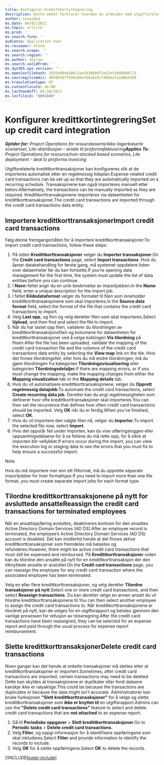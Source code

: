 ```yaml
---
title: Konfigurer kredittkortintegrering
description: Dette emnet forklarer hvordan du arbeider med utgiftsrelaterte kredittkorttransaksjoner.
author: suvaidya
ms.date: 04/02/2021
ms.topic: article
ms.prod: ''
ms.search.form: ''
audience: Application User
ms.reviewer: kfend
ms.search.scope: ''
ms.search.region: ''
ms.author: shylaw
ms.search.validFrom: ''
ms.dyn365.ops.version: ''
ms.openlocfilehash: 3555e894e206c2aafb30b0df1e52efadd69b0713
ms.sourcegitcommit: 40f68387f594180af64a5e5c748b6efa188bd300
ms.translationtype: HT
ms.contentlocale: nb-NO
ms.lasthandoff: 05/10/2021
ms.locfileid: "6001840"
---
```

# <a name="set-up-credit-card-integration"></a><span data-ttu-id="f793b-103">Konfigurer kredittkortintegrering</span><span class="sxs-lookup"><span data-stu-id="f793b-103">Set up credit card integration</span></span>

<span data-ttu-id="f793b-104">_**Gjelder for:** Project Operations for ressursbaserte/ikke-lagerbaserte scenarioer, Lite-distribusjon – avtale til proformafakturering_</span><span class="sxs-lookup"><span data-stu-id="f793b-104">_**Applies To:** Project Operations for resource/non-stocked based scenarios, Lite deployment - deal to proforma invoicing_</span></span>

<span data-ttu-id="f793b-105">Utgiftsrelaterte kredittkorttransaksjoner kan konfigureres slik at de importeres automatisk etter en regelmessig tidsplan.</span><span class="sxs-lookup"><span data-stu-id="f793b-105">Expense-related credit card transactions can be set up so that they are automatically imported on a recurring schedule.</span></span> <span data-ttu-id="f793b-106">Transaksjonene kan også importeres manuelt etter behov.</span><span class="sxs-lookup"><span data-stu-id="f793b-106">Alternatively, the transactions can be manually imported as they are required.</span></span> <span data-ttu-id="f793b-107">Kredittkorttransaksjonene importeres via dataenheten for kredittkorttransaksjoner.</span><span class="sxs-lookup"><span data-stu-id="f793b-107">The credit card transactions are imported through the credit card transactions data entity.</span></span>

## <a name="import-credit-card-transactions"></a><span data-ttu-id="f793b-108">Importere kredittkorttransaksjoner</span><span class="sxs-lookup"><span data-stu-id="f793b-108">Import credit card transactions</span></span>

<span data-ttu-id="f793b-109">Følg denne fremgangsmåten for å importere kredittkorttransaksjoner:</span><span class="sxs-lookup"><span data-stu-id="f793b-109">To import credit card transactions, follow these steps:</span></span>

1. <span data-ttu-id="f793b-110">På siden **Kredittkorttransaksjoner** velger du **Importer transaksjoner**.</span><span class="sxs-lookup"><span data-stu-id="f793b-110">On the **Credit card transactions** page, select **Import transactions**.</span></span> <span data-ttu-id="f793b-111">Hvis du åpner databehandling for første gang, må systemet oppdatere listen over dataenheter før du kan fortsette.</span><span class="sxs-lookup"><span data-stu-id="f793b-111">If you’re opening data management for the first time, the system must update the list of data entities before you can continue.</span></span>
2. <span data-ttu-id="f793b-112">I **Navn**-feltet angir du en unik beskrivelse av importjobben.</span><span class="sxs-lookup"><span data-stu-id="f793b-112">In the **Name** field, enter a unique description for the import job.</span></span>
3. <span data-ttu-id="f793b-113">I feltet **Kildedataformat** velger du formatet til filen som inneholder kredittkorttransaksjonene som skal importeres.</span><span class="sxs-lookup"><span data-stu-id="f793b-113">In the **Source data format** field, select the format of the file that contains the credit card transactions to import.</span></span>
4. <span data-ttu-id="f793b-114">Velg **Last opp**, og finn og velg deretter filen som skal importeres.</span><span class="sxs-lookup"><span data-stu-id="f793b-114">Select **Upload**, and then find and select the file to import.</span></span>
5. <span data-ttu-id="f793b-115">Når du har lastet opp filen, validerer du tilordningen av kredittkorttransaksjonsfilen og kolonnene for dataenheten for kredittkorttransaksjoner ved å velge koblingen **Vis tilordning** på flisen.</span><span class="sxs-lookup"><span data-stu-id="f793b-115">After the file has been uploaded, validate the mapping of the credit card transaction file and the columns of the credit card transactions data entity by selecting the **View map** link on the tile.</span></span> <span data-ttu-id="f793b-116">Hvis det finnes tilordningsfeil, eller hvis du må endre tilordningen, må du gjøre tilordningen fra kategorien **Tilordningsvisualisering** eller kategorien **Tilordningsdetaljer**.</span><span class="sxs-lookup"><span data-stu-id="f793b-116">If there are mapping errors, or if you must change the mapping, make the mapping changes from either the **Mapping visualization** tab or the **Mapping details** tab.</span></span>
6. <span data-ttu-id="f793b-117">Hvis du vil automatisere kredittkorttransaksjonene, velger du **Opprett regelmessig datajobb**.</span><span class="sxs-lookup"><span data-stu-id="f793b-117">To automate the credit card transactions, select **Create recurring data job**.</span></span> <span data-ttu-id="f793b-118">Deretter kan du angi regelmessigheten som definerer hvor ofte kredittkorttransaksjoner skal importeres.</span><span class="sxs-lookup"><span data-stu-id="f793b-118">You can then set the recurrence that defines how often credit card transactions should be imported.</span></span> <span data-ttu-id="f793b-119">Velg **OK** når du er ferdig.</span><span class="sxs-lookup"><span data-stu-id="f793b-119">When you’ve finished, select **OK**.</span></span>
7. <span data-ttu-id="f793b-120">Hvis du vil importere den valgte filen nå, velger du **Importer**.</span><span class="sxs-lookup"><span data-stu-id="f793b-120">To import the selected file now, select **Import**.</span></span>
8. <span data-ttu-id="f793b-121">Hvis det oppstår feil under importen, kan du vise utføringsloggen eller oppsamlingsdataene for å se feilene du må rette opp, for å sikre at importen blir vellykket.</span><span class="sxs-lookup"><span data-stu-id="f793b-121">If errors occur during the import, you can view the execution log or staging data to see the errors that you must fix to help ensure a successful import.</span></span>

> [!NOTE]
> <span data-ttu-id="f793b-122">Hvis du må importere mer enn ett filformat, må du opprette separate importjobber for hver formattype.</span><span class="sxs-lookup"><span data-stu-id="f793b-122">If you need to import more than one file format, you must create separate import jobs for each format type.</span></span>

## <a name="reassign-the-credit-card-transactions-for-terminated-employees"></a><span data-ttu-id="f793b-123">Tilordne kredittkorttransaksjonene på nytt for avsluttede ansatte</span><span class="sxs-lookup"><span data-stu-id="f793b-123">Reassign the credit card transactions for terminated employees</span></span>

<span data-ttu-id="f793b-124">Når en ansattoppføring avsluttes, deaktiveres kontoen for den ansattes Active Directory Domain Services (AD DS).</span><span class="sxs-lookup"><span data-stu-id="f793b-124">After an employee record is terminated, the employee’s Active Directory Domain Services (AD DS) account is disabled.</span></span> <span data-ttu-id="f793b-125">Det kan imidlertid hende at det finnes aktive kredittkorttransaksjoner som fremdeles må belastes og refunderes.</span><span class="sxs-lookup"><span data-stu-id="f793b-125">However, there might be active credit card transactions that must still be expensed and reimbursed.</span></span> <span data-ttu-id="f793b-126">På **Kredittkorttransaksjoner**-siden kan du tilordne den ansatte på nytt for en kredittkorttransaksjon der den tilknyttede ansatte er avsluttet.</span><span class="sxs-lookup"><span data-stu-id="f793b-126">On the **Credit card transactions** page, you can reassign the employee for any credit card transaction where the associated employee has been terminated.</span></span>

<span data-ttu-id="f793b-127">Velg en eller flere kredittkorttransaksjoner, og velg deretter **Tilordne transaksjoner på nytt**.</span><span class="sxs-lookup"><span data-stu-id="f793b-127">Select one or more credit card transactions, and then select **Reassign transactions**.</span></span> <span data-ttu-id="f793b-128">Du kan deretter velge en annen ansatt du vil tilordne kredittkorttransaksjonene til.</span><span class="sxs-lookup"><span data-stu-id="f793b-128">You can then select another employee to assign the credit card transactions to.</span></span> <span data-ttu-id="f793b-129">Når kredittkorttransaksjonene er tilordnet på nytt, kan de velges for en utgiftsrapport og betales gjennom den vanlige prosessen for refusjon av reiseregning.</span><span class="sxs-lookup"><span data-stu-id="f793b-129">After the credit card transactions have been reassigned, they can be selected for an expense report and paid through the usual process for expense report reimbursement.</span></span>

## <a name="delete-credit-card-transactions"></a><span data-ttu-id="f793b-130">Slette kredittkorttransaksjoner</span><span class="sxs-lookup"><span data-stu-id="f793b-130">Delete credit card transactions</span></span> 

<span data-ttu-id="f793b-131">Noen ganger kan det hende at enkelte transaksjoner må slettes etter at kredittkorttransaksjoner er importert.</span><span class="sxs-lookup"><span data-stu-id="f793b-131">Sometimes, after credit card transactions are imported, certain transactions may need to be deleted.</span></span> <span data-ttu-id="f793b-132">Dette kan skyldes at transaksjonene er duplikater eller fordi dataene kanskje ikke er nøyaktige.</span><span class="sxs-lookup"><span data-stu-id="f793b-132">This could be because the transactions are duplicates or because the data might isn't accurate.</span></span> <span data-ttu-id="f793b-133">Administratorer kan bruke funksjonen **"Slett kredittkorttransaksjoner"** for å velge og slette kredittkorttransaksjoner som **ikke er knyttet til** en utgiftsrapport.</span><span class="sxs-lookup"><span data-stu-id="f793b-133">Admins can use the **"Delete credit card transactions"** feature to select and delete credit card transactions that are **not attached** to an expense report.</span></span> 

1. <span data-ttu-id="f793b-134">Gå til **Periodiske oppgaver** > **Slett kredittkorttransaksjoner**.</span><span class="sxs-lookup"><span data-stu-id="f793b-134">Go to **Periodic tasks** > **Delete credit card transactions**.</span></span>
2. <span data-ttu-id="f793b-135">Velg **Filter**, og oppgi informasjon for å identifisere oppføringene som skal inkluderes.</span><span class="sxs-lookup"><span data-stu-id="f793b-135">Select **Filter** and provide information to identify the records to include.</span></span>
3. <span data-ttu-id="f793b-136">Velg **OK** for å slette oppføringene.</span><span class="sxs-lookup"><span data-stu-id="f793b-136">Select **OK** to delete the records.</span></span> 

[!INCLUDE[footer-include](../includes/footer-banner.md)]
